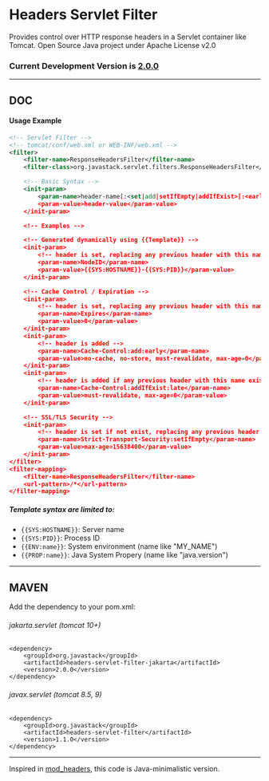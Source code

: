# Headers Servlet Filter

Provides control over HTTP response headers in a Servlet container like Tomcat. Open Source Java project under Apache License v2.0

### Current Development Version is [2.0.0](https://search.maven.org/#search|ga|1|g%3Aorg.javastack%20a%3Aheaders-servlet-filter-jakarta)

---

## DOC

#### Usage Example

```xml
<!-- Servlet Filter -->
<!-- tomcat/conf/web.xml or WEB-INF/web.xml -->
<filter>
    <filter-name>ResponseHeadersFilter</filter-name>
    <filter-class>org.javastack.servlet.filters.ResponseHeadersFilter</filter-class>

    <!-- Basic Syntax -->
    <init-param>
        <param-name>header-name[:<set|add|setIfEmpty|addIfExist>[:<early|late>]]</param-name>
        <param-value>header-value</param-value>
    </init-param>

    <!-- Examples -->

    <!-- Generated dynamically using {{Template}} -->
    <init-param>
        <!-- header is set, replacing any previous header with this name -->
        <param-name>NodeID</param-name>
        <param-value>{{SYS:HOSTNAME}}-{{SYS:PID}}</param-value>
    </init-param>

    <!-- Cache Control / Expiration -->
    <init-param>
        <!-- header is set, replacing any previous header with this name -->
        <param-name>Expires</param-name>
        <param-value>0</param-value>
    </init-param>
    <init-param>
        <!-- header is added -->
        <param-name>Cache-Control:add:early</param-name>
        <param-value>no-cache, no-store, must-revalidate, max-age=0</param-value>
    </init-param>
    <init-param>
        <!-- header is added if any previous header with this name exists -->
        <param-name>Cache-Control:addIfExist:late</param-name>
        <param-value>must-revalidate, max-age=0</param-value>
    </init-param>

    <!-- SSL/TLS Security -->
    <init-param>
        <!-- header is set if not exist, replacing any previous header with this name -->
        <param-name>Strict-Transport-Security:setIfEmpty</param-name>
        <param-value>max-age=15638400</param-value>
    </init-param>
</filter>
<filter-mapping>
    <filter-name>ResponseHeadersFilter</filter-name>
    <url-pattern>/*</url-pattern>
</filter-mapping>
```

##### Template syntax are limited to: 

- `{{SYS:HOSTNAME}}`: Server name
- `{{SYS:PID}}`: Process ID
- `{{ENV:name}}`: System environment (name like "MY_NAME")
- `{{PROP:name}}`: Java System Propery (name like "java.version")

---

## MAVEN

Add the dependency to your pom.xml:

###### jakarta.servlet (tomcat 10+)

    <dependency>
        <groupId>org.javastack</groupId>
        <artifactId>headers-servlet-filter-jakarta</artifactId>
        <version>2.0.0</version>
    </dependency>

###### javax.servlet (tomcat 8.5, 9)

    <dependency>
        <groupId>org.javastack</groupId>
        <artifactId>headers-servlet-filter</artifactId>
        <version>1.1.0</version>
    </dependency>

---
Inspired in [mod_headers](http://httpd.apache.org/docs/2.4/mod/mod_headers.html), this code is Java-minimalistic version.
